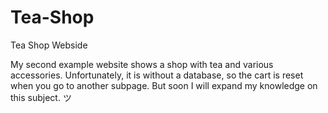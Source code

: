 # Tea-Shop
Tea Shop Webside

My second example website shows a shop with tea and various accessories.
Unfortunately, it is without a database, so the cart is reset when you go to another subpage. 
But soon I will expand my knowledge on this subject. ツ
